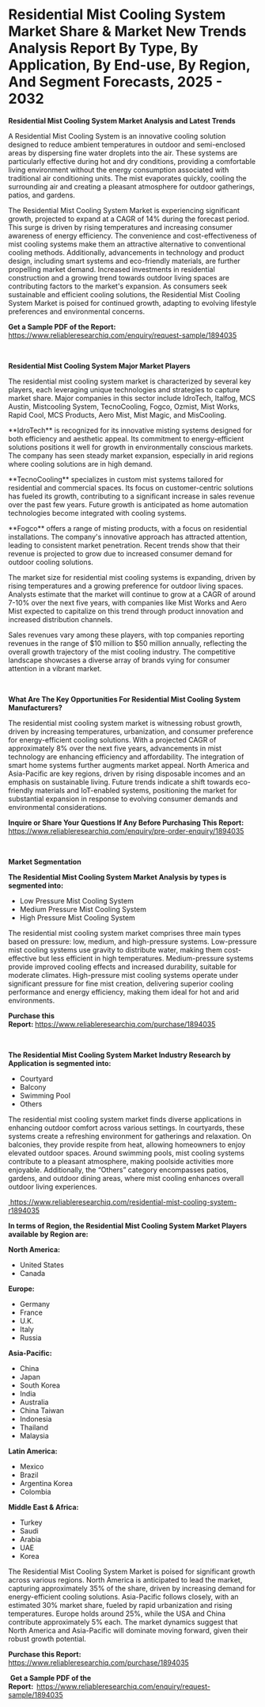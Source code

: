 <p><h1>Residential Mist Cooling System Market Share & Market New Trends Analysis Report By Type, By Application, By End-use, By Region, And Segment Forecasts, 2025 - 2032</h1></p><p><strong>Residential Mist Cooling System Market Analysis and Latest Trends</strong></p>
<p><p>A Residential Mist Cooling System is an innovative cooling solution designed to reduce ambient temperatures in outdoor and semi-enclosed areas by dispersing fine water droplets into the air. These systems are particularly effective during hot and dry conditions, providing a comfortable living environment without the energy consumption associated with traditional air conditioning units. The mist evaporates quickly, cooling the surrounding air and creating a pleasant atmosphere for outdoor gatherings, patios, and gardens.</p><p>The Residential Mist Cooling System Market is experiencing significant growth, projected to expand at a CAGR of 14% during the forecast period. This surge is driven by rising temperatures and increasing consumer awareness of energy efficiency. The convenience and cost-effectiveness of mist cooling systems make them an attractive alternative to conventional cooling methods. Additionally, advancements in technology and product design, including smart systems and eco-friendly materials, are further propelling market demand. Increased investments in residential construction and a growing trend towards outdoor living spaces are contributing factors to the market's expansion. As consumers seek sustainable and efficient cooling solutions, the Residential Mist Cooling System Market is poised for continued growth, adapting to evolving lifestyle preferences and environmental concerns.</p></p>
<p><strong>Get a Sample PDF of the Report:&nbsp;</strong> <a href="https://www.reliableresearchiq.com/enquiry/request-sample/1894035?utm_campaign=1137&utm_medium=2&utm_source=Github&utm_content=ia&utm_term=12042025&utm_id=residential-mist-cooling-system">https://www.reliableresearchiq.com/enquiry/request-sample/1894035</a></p>
<p>&nbsp;</p>
<p><strong>Residential Mist Cooling System Major Market Players</strong></p>
<p><p>The residential mist cooling system market is characterized by several key players, each leveraging unique technologies and strategies to capture market share. Major companies in this sector include IdroTech, Italfog, MCS Austin, Mistcooling System, TecnoCooling, Fogco, Ozmist, Mist Works, Rapid Cool, MCS Products, Aero Mist, Mist Magic, and MisCooling.</p><p>**IdroTech** is recognized for its innovative misting systems designed for both efficiency and aesthetic appeal. Its commitment to energy-efficient solutions positions it well for growth in environmentally conscious markets. The company has seen steady market expansion, especially in arid regions where cooling solutions are in high demand.</p><p>**TecnoCooling** specializes in custom mist systems tailored for residential and commercial spaces. Its focus on customer-centric solutions has fueled its growth, contributing to a significant increase in sales revenue over the past few years. Future growth is anticipated as home automation technologies become integrated with cooling systems.</p><p>**Fogco** offers a range of misting products, with a focus on residential installations. The company's innovative approach has attracted attention, leading to consistent market penetration. Recent trends show that their revenue is projected to grow due to increased consumer demand for outdoor cooling solutions.</p><p>The market size for residential mist cooling systems is expanding, driven by rising temperatures and a growing preference for outdoor living spaces. Analysts estimate that the market will continue to grow at a CAGR of around 7-10% over the next five years, with companies like Mist Works and Aero Mist expected to capitalize on this trend through product innovation and increased distribution channels.</p><p>Sales revenues vary among these players, with top companies reporting revenues in the range of $10 million to $50 million annually, reflecting the overall growth trajectory of the mist cooling industry. The competitive landscape showcases a diverse array of brands vying for consumer attention in a vibrant market.</p></p>
<p>&nbsp;</p>
<p><strong>What Are The Key Opportunities For Residential Mist Cooling System Manufacturers?</strong></p>
<p><p>The residential mist cooling system market is witnessing robust growth, driven by increasing temperatures, urbanization, and consumer preference for energy-efficient cooling solutions. With a projected CAGR of approximately 8% over the next five years, advancements in mist technology are enhancing efficiency and affordability. The integration of smart home systems further augments market appeal. North America and Asia-Pacific are key regions, driven by rising disposable incomes and an emphasis on sustainable living. Future trends indicate a shift towards eco-friendly materials and IoT-enabled systems, positioning the market for substantial expansion in response to evolving consumer demands and environmental considerations.</p></p>
<p><strong>Inquire or Share Your Questions If Any Before Purchasing This Report:</strong> <a href="https://www.reliableresearchiq.com/enquiry/pre-order-enquiry/1894035?utm_campaign=1137&utm_medium=2&utm_source=Github&utm_content=ia&utm_term=12042025&utm_id=residential-mist-cooling-system">https://www.reliableresearchiq.com/enquiry/pre-order-enquiry/1894035</a></p>
<p>&nbsp;</p>
<p><strong>Market Segmentation</strong></p>
<p><strong>The Residential Mist Cooling System Market Analysis by types is segmented into:</strong></p>
<p><ul><li>Low Pressure Mist Cooling System</li><li>Medium Pressure Mist Cooling System</li><li>High Pressure Mist Cooling System</li></ul></p>
<p><p>The residential mist cooling system market comprises three main types based on pressure: low, medium, and high-pressure systems. Low-pressure mist cooling systems use gravity to distribute water, making them cost-effective but less efficient in high temperatures. Medium-pressure systems provide improved cooling effects and increased durability, suitable for moderate climates. High-pressure mist cooling systems operate under significant pressure for fine mist creation, delivering superior cooling performance and energy efficiency, making them ideal for hot and arid environments.</p></p>
<p><strong>Purchase this Report:&nbsp;</strong><a href="https://www.reliableresearchiq.com/purchase/1894035?utm_campaign=1137&utm_medium=2&utm_source=Github&utm_content=ia&utm_term=12042025&utm_id=residential-mist-cooling-system">https://www.reliableresearchiq.com/purchase/1894035</a></p>
<p>&nbsp;</p>
<p><strong>The Residential Mist Cooling System Market Industry Research by Application is segmented into:</strong></p>
<p><ul><li>Courtyard</li><li>Balcony</li><li>Swimming Pool</li><li>Others</li></ul></p>
<p><p>The residential mist cooling system market finds diverse applications in enhancing outdoor comfort across various settings. In courtyards, these systems create a refreshing environment for gatherings and relaxation. On balconies, they provide respite from heat, allowing homeowners to enjoy elevated outdoor spaces. Around swimming pools, mist cooling systems contribute to a pleasant atmosphere, making poolside activities more enjoyable. Additionally, the “Others” category encompasses patios, gardens, and outdoor dining areas, where mist cooling enhances overall outdoor living experiences.</p></p>
<p><a href="https://www.reliableresearchiq.com/residential-mist-cooling-system-r1894035?utm_campaign=1137&utm_medium=2&utm_source=Github&utm_content=ia&utm_term=12042025&utm_id=residential-mist-cooling-system">&nbsp;https://www.reliableresearchiq.com/residential-mist-cooling-system-r1894035</a></p>
<p><strong>In terms of Region, the Residential Mist Cooling System Market Players available by Region are:</strong></p>
<p>
    <p> <strong> North America: </strong>
        <ul>
            <li>United States</li>
            <li>Canada</li>
        </ul>
        </p> 
    <p> <strong> Europe: </strong>
        <ul>
            <li>Germany</li>
            <li>France</li>
            <li>U.K.</li>
            <li>Italy</li>
            <li>Russia</li>
        </ul>
        </p> 
    <p> <strong> Asia-Pacific: </strong>
        <ul>
            <li>China</li>
            <li>Japan</li>
            <li>South Korea</li>
            <li>India</li>
            <li>Australia</li>
            <li>China Taiwan</li>
            <li>Indonesia</li>
            <li>Thailand</li>
            <li>Malaysia</li>
        </ul>
        </p> 
    <p> <strong> Latin America: </strong>
        <ul>
            <li>Mexico</li>
            <li>Brazil</li>
            <li>Argentina Korea</li>
            <li>Colombia</li>
        </ul>
        </p> 
    <p> <strong> Middle East & Africa: </strong>
        <ul>
            <li>Turkey</li>
            <li>Saudi</li>
            <li>Arabia</li>
            <li>UAE</li>
            <li>Korea</li>
        </ul>
    </p>
    </p>
<p><p>The Residential Mist Cooling System Market is poised for significant growth across various regions. North America is anticipated to lead the market, capturing approximately 35% of the share, driven by increasing demand for energy-efficient cooling solutions. Asia-Pacific follows closely, with an estimated 30% market share, fueled by rapid urbanization and rising temperatures. Europe holds around 25%, while the USA and China contribute approximately 5% each. The market dynamics suggest that North America and Asia-Pacific will dominate moving forward, given their robust growth potential.</p></p>
<p><strong>Purchase this Report: </strong><a href="https://www.reliableresearchiq.com/purchase/1894035?utm_campaign=1137&utm_medium=2&utm_source=Github&utm_content=ia&utm_term=12042025&utm_id=residential-mist-cooling-system">https://www.reliableresearchiq.com/purchase/1894035</a></p>
<p>&nbsp;<strong>Get a Sample PDF of the Report:&nbsp;&nbsp;</strong><a href="https://www.reliableresearchiq.com/enquiry/request-sample/1894035?utm_campaign=1137&utm_medium=2&utm_source=Github&utm_content=ia&utm_term=12042025&utm_id=residential-mist-cooling-system">https://www.reliableresearchiq.com/enquiry/request-sample/1894035</a></p>
<p><strong></strong></p>
<p><p></p><p></p><p></p></p>